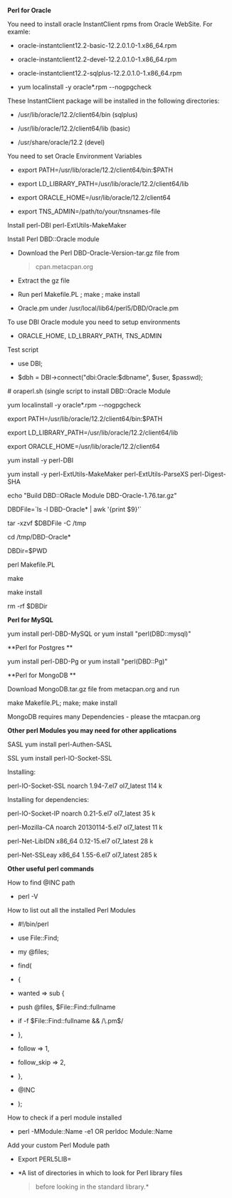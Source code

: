 **Perl for Oracle**

You need to install oracle InstantClient rpms from Oracle WebSite. For
examle:

-   oracle-instantclient12.2-basic-12.2.0.1.0-1.x86\_64.rpm

-   oracle-instantclient12.2-devel-12.2.0.1.0-1.x86\_64.rpm

-   oracle-instantclient12.2-sqlplus-12.2.0.1.0-1.x86\_64.rpm

-   yum localinstall -y oracle\*.rpm \--nogpgcheck

These InstantClient package will be installed in the following
directories:

-   /usr/lib/oracle/12.2/client64/bin (sqlplus)

-   /usr/lib/oracle/12.2/client64/lib (basic)

-   /usr/share/oracle/12.2 (devel)

You need to set Oracle Environment Variables

-   export PATH=/usr/lib/oracle/12.2/client64/bin:\$PATH

-   export LD\_LIBRARY\_PATH=/usr/lib/oracle/12.2/client64/lib

-   export ORACLE\_HOME=/usr/lib/oracle/12.2/client64

-   export TNS\_ADMIN=/path/to/your/tnsnames-file

Install perl-DBI perl-ExtUtils-MakeMaker

Install Perl DBD::Oracle module

-   Download the Perl DBD-Oracle-Version-tar.gz file from
    > cpan.metacpan.org

-   Extract the gz file

-   Run perl Makefile.PL ; make ; make install

-   Oracle.pm under /usr/local/lib64/perl5/DBD/Oracle.pm

To use DBI Oracle module you need to setup environments

-   ORACLE\_HOME, LD\_LBRARY\_PATH, TNS\_ADMIN

Test script

-   use DBI;

-   \$dbh = DBI-\>connect(\"dbi:Oracle:\$dbname\", \$user, \$passwd);

\# oraperl.sh (single script to install DBD::Oracle Module

yum localinstall -y oracle\*.rpm \--nogpgcheck

export PATH=/usr/lib/oracle/12.2/client64/bin:\$PATH

export LD\_LIBRARY\_PATH=/usr/lib/oracle/12.2/client64/lib

export ORACLE\_HOME=/usr/lib/oracle/12.2/client64

yum install -y perl-DBI

yum install -y perl-ExtUtils-MakeMaker perl-ExtUtils-ParseXS
perl-Digest-SHA

echo \"Build DBD::ORacle Module DBD-Oracle-1.76.tar.gz\"

DBDFile=\`ls -l DBD-Oracle\* \| awk \'{print \$9}\'\`

tar -xzvf \$DBDFile -C /tmp

cd /tmp/DBD-Oracle\*

DBDir=\$PWD

perl Makefile.PL

make

make install

rm -rf \$DBDir

**Perl for MySQL**

yum install perl-DBD-MySQL or yum install \"perl(DBD::mysql)\"

**Perl for Postgres **

yum install perl-DBD-Pg or yum install \"perl(DBD::Pg)\"

**Perl for MongoDB **

Download MongoDB.tar.gz file from metacpan.org and run

make Makefile.PL; make; make install

MongoDB requires many Dependencies - please the mtacpan.org

**Other perl Modules you may need for other applications**

SASL yum install perl-Authen-SASL

SSL yum install perl-IO-Socket-SSL

Installing:

perl-IO-Socket-SSL noarch 1.94-7.el7 ol7\_latest 114 k

Installing for dependencies:

perl-IO-Socket-IP noarch 0.21-5.el7 ol7\_latest 35 k

perl-Mozilla-CA noarch 20130114-5.el7 ol7\_latest 11 k

perl-Net-LibIDN x86\_64 0.12-15.el7 ol7\_latest 28 k

perl-Net-SSLeay x86\_64 1.55-6.el7 ol7\_latest 285 k

**Other useful perl commands**

How to find \@INC path

-   perl -V

How to list out all the installed Perl Modules

-   \#!/bin/perl

-   use File::Find;

-   my \@files;

-   find(

-   {

-   wanted =\> sub {

-   push \@files, \$File::Find::fullname

-   if -f \$File::Find::fullname && /\\.pm\$/

-   },

-   follow =\> 1,

-   follow\_skip =\> 2,

-   },

-   \@INC

-   );

How to check if a perl module installed

-   perl -MModule::Name -e1 OR perldoc Module::Name

Add your custom Perl Module path

-   Export PERL5LIB=

-   *A list of directories in which to look for Perl library files
    > before looking in the standard library.*
